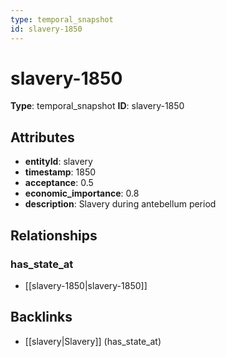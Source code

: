 ```yaml
---
type: temporal_snapshot
id: slavery-1850
---
```


# slavery-1850

**Type**: temporal_snapshot
**ID**: slavery-1850

## Attributes

- **entityId**: slavery
- **timestamp**: 1850
- **acceptance**: 0.5
- **economic_importance**: 0.8
- **description**: Slavery during antebellum period

## Relationships

### has_state_at

- [[slavery-1850|slavery-1850]]

## Backlinks

- [[slavery|Slavery]] (has_state_at)

